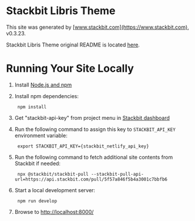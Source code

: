 # Stackbit Libris Theme

This site was generated by [www.stackbit.com](https://www.stackbit.com), v0.3.23.

Stackbit Libris Theme original README is located [here](./README.theme.md).

# Running Your Site Locally

1. Install [Node.js and npm](https://nodejs.org/en/)

1. Install npm dependencies:

        npm install

1. Get "stackbit-api-key" from project menu in [Stackbit dashboard](https://app.stackbit.com/dashboard)

1. Run the following command to assign this key to `STACKBIT_API_KEY` environment variable:

        export STACKBIT_API_KEY={stackbit_netlify_api_key}

1. Run the following command to fetch additional site contents from Stackbit if needed:

        npx @stackbit/stackbit-pull --stackbit-pull-api-url=https://api.stackbit.com/pull/5f57a846f5b4a3001c7bbfb6

1. Start a local development server:

        npm run develop

1. Browse to [http://localhost:8000/](http://localhost:8000/)
